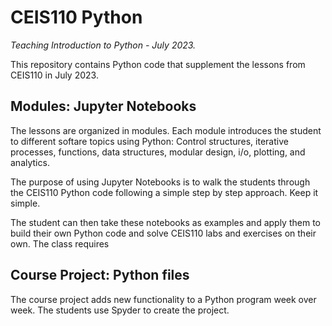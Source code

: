 # CEIS110 Python

_Teaching Introduction to Python - July 2023._

This repository contains Python code that supplement the lessons from CEIS110 in July 2023.

## Modules: Jupyter Notebooks

The lessons are organized in modules. Each module introduces the student to different softare topics using Python: 
Control structures, iterative processes, functions, data structures, modular design, i/o, plotting, and analytics. 

The purpose of using Jupyter Notebooks is to walk the students through the CEIS110 Python code 
following a simple step by step approach. Keep it simple.

The student can then take these notebooks as examples and apply them to build their own Python code
and solve CEIS110 labs and exercises on their own. The class requires 

## Course Project: Python files

The course project adds new functionality to a Python program week over week. The students use Spyder to create the project.
